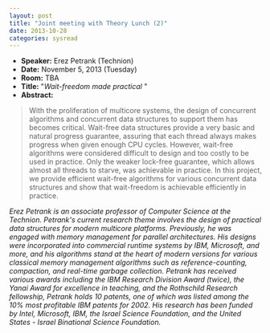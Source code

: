 ```yaml
---
layout: post
title: "Joint meeting with Theory Lunch (2)"
date: 2013-10-28
categories: sysread
---
```


<ul>
	<li><strong>Speaker:</strong> Erez Petrank (Technion)</li>
	<li><strong>Date:</strong> November 5, 2013 (Tuesday)</li>
	<li><strong>Room:</strong> TBA</li>
	<li><strong>Title:</strong> "<em>Wait-freedom made practical </em>"</li>
	<li><strong>Abstract:</strong></li>
</ul>
<blockquote>With the proliferation of multicore systems, the design of concurrent algorithms and concurrent data structures to support them has becomes critical. Wait-free data structures provide a very basic and natural progress guarantee, assuring that each thread always makes progress when given enough CPU cycles. However, wait-free algorithms were considered difficult to design and too costly to be used in practice. Only the weaker lock-free guarantee, which allows almost all threads to starve, was achievable in practice. In this project, we provide efficient wait-free algorithms for various concurrent data structures and show that wait-freedom is achievable efficiently in practice.</blockquote>

<em>Erez Petrank is an associate professor of Computer Science at the Technion. Petrank's current research theme involves the design of practical data structures for modern multicore platforms. Previously, he was engaged with memory management for parallel architectures. His designs were incorporated into commercial runtime systems by IBM, Microsoft, and more, and his algorithms stand at the heart of modern versions for various classical memory management algorithms such as reference-counting, compaction, and real-time garbage collection. Petrank has received various awards including the IBM Research Division Award (twice), the Yanai Award for excellence in teaching, and the Rothschild Research fellowship, Petrank holds 10 patents, one of which was listed among the 10% most profitable IBM patents for 2002. His research has been funded by Intel, Microsoft, IBM, the Israel Science Foundation, and the United States - Israel Binational Science Foundation.</em>
